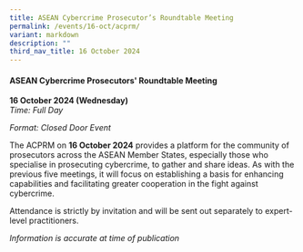 ```yaml
---
title: ASEAN Cybercrime Prosecutor’s Roundtable Meeting
permalink: /events/16-oct/acprm/
variant: markdown
description: ""
third_nav_title: 16 October 2024
---
```

#### **ASEAN Cybercrime Prosecutors' Roundtable Meeting**

**16 October 2024 (Wednesday)**  
*Time: Full Day*

*Format: Closed Door Event*

The ACPRM on **16 October 2024** provides a platform for the community of prosecutors across the ASEAN Member States, especially those who specialise in prosecuting cybercrime, to gather and share ideas. As with the previous five meetings, it will focus on establishing a basis for enhancing capabilities and facilitating greater cooperation in the fight against cybercrime.

Attendance is strictly by invitation and will be sent out separately to expert-level practitioners.


*Information is accurate at time of publication*